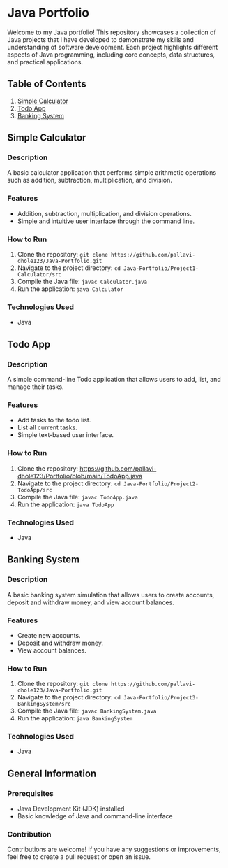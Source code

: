 # Java Portfolio

Welcome to my Java portfolio! This repository showcases a collection of Java projects that I have developed to demonstrate my skills and understanding of software development. Each project highlights different aspects of Java programming, including core concepts, data structures, and practical applications.

## Table of Contents
1. [Simple Calculator](simple-calculator)
2. [Todo App](todo-app)
3. [Banking System](#banking-system)

## Simple Calculator

### Description
A basic calculator application that performs simple arithmetic operations such as addition, subtraction, multiplication, and division.

### Features
- Addition, subtraction, multiplication, and division operations.
- Simple and intuitive user interface through the command line.

### How to Run
1. Clone the repository: `git clone https://github.com/pallavi-dhole123/Java-Portfolio.git`
2. Navigate to the project directory: `cd Java-Portfolio/Project1-Calculator/src`
3. Compile the Java file: `javac Calculator.java`
4. Run the application: `java Calculator`

### Technologies Used
- Java

## Todo App

### Description
A simple command-line Todo application that allows users to add, list, and manage their tasks.

### Features
- Add tasks to the todo list.
- List all current tasks.
- Simple text-based user interface.

### How to Run
1. Clone the repository: https://github.com/pallavi-dhole123/Portfolio/blob/main/TodoApp.java
2. Navigate to the project directory: `cd Java-Portfolio/Project2-TodoApp/src`
3. Compile the Java file: `javac TodoApp.java`
4. Run the application: `java TodoApp`

### Technologies Used
- Java

## Banking System

### Description
A basic banking system simulation that allows users to create accounts, deposit and withdraw money, and view account balances.

### Features
- Create new accounts.
- Deposit and withdraw money.
- View account balances.

### How to Run
1. Clone the repository: `git clone https://github.com/pallavi-dhole123/Java-Portfolio.git`
2. Navigate to the project directory: `cd Java-Portfolio/Project3-BankingSystem/src`
3. Compile the Java file: `javac BankingSystem.java`
4. Run the application: `java BankingSystem`

### Technologies Used
- Java

## General Information

### Prerequisites
- Java Development Kit (JDK) installed
- Basic knowledge of Java and command-line interface

### Contribution
Contributions are welcome! If you have any suggestions or improvements, feel free to create a pull request or open an issue.


